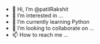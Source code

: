 - 👋 Hi, I’m @patilRakshit
- 👀 I’m interested in ...
- 🌱 I’m currently learning Python 
- 💞️ I’m looking to collaborate on ...
- 📫 How to reach me ...

<!---
patilRakshit/patilRakshit is a ✨ special ✨ repository because its `README.md` (this file) appears on your GitHub profile.
You can click the Preview link to take a look at your changes.
--->
